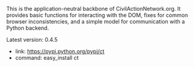 This is the application-neutral backbone of CivilActionNetwork.org. It provides basic functions for interacting with the DOM, fixes for common browser inconsistencies, and a simple model for communication with a Python backend.

Latest version: 0.4.5
 - link: https://pypi.python.org/pypi/ct
 - command: easy_install ct